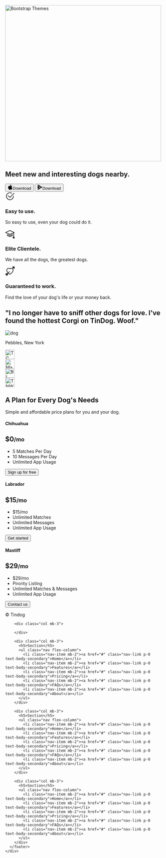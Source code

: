 <!DOCTYPE html>
<html lang="en">

<head>
  <meta charset="UTF-8">
  <meta name="viewport" content="width=device-width, initial-scale=1.0">
  <title>TinDog</title>
  <link href="https://cdn.jsdelivr.net/npm/bootstrap@5.3.2/dist/css/bootstrap.min.css" rel="stylesheet" integrity="sha384-T3c6CoIi6uLrA9TneNEoa7RxnatzjcDSCmG1MXxSR1GAsXEV/Dwwykc2MPK8M2HN" crossorigin="anonymous">
  <link rel="stylesheet" href="css/style.css"
</head>

<body>

  <!-- Title -->
  <section id="title" class="gradient-background">
    <div class="container col-xxl-8 px-4 pt-5">
      <div class="row flex-lg-row-reverse align-items-center g-5 pt-5">
        <div class="col-10 col-sm-8 col-lg-6">
          <img src="./images/iphone.png" class="d-block mx-lg-auto img-fluid" alt="Bootstrap Themes" height="500" loading="lazy">
        </div>
        <div class="col-lg-6">
          <h1 class="display-5 fw-bold text-body-emphasis lh-1 mb-3">Meet new and interesting dogs nearby.</h1>
          <div class="d-grid gap-2 d-md-flex justify-content-md-start">
            <button type="button" class="btn btn-light btn-lg px-4 me-md-2"><svg xmlns="http://www.w3.org/2000/svg" width="16" height="16" fill="currentColor"
              class="bi bi-apple mb-1" viewBox="0 0 16 16">
<path
                d="M11.182.008C11.148-.03 9.923.023 8.857 1.18c-1.066 1.156-.902 2.482-.878 2.516.024.034 1.52.087 2.475-1.258.955-1.345.762-2.391.728-2.43Zm3.314 11.733c-.048-.096-2.325-1.234-2.113-3.422.212-2.189 1.675-2.789 1.698-2.854.023-.065-.597-.79-1.254-1.157a3.692 3.692 0 0 0-1.563-.434c-.108-.003-.483-.095-1.254.116-.508.139-1.653.589-1.968.607-.316.018-1.256-.522-2.267-.665-.647-.125-1.333.131-1.824.328-.49.196-1.422.754-2.074 2.237-.652 1.482-.311 3.83-.067 4.56.244.729.625 1.924 1.273 2.796.576.984 1.34 1.667 1.659 1.899.319.232 1.219.386 1.843.067.502-.308 1.408-.485 1.766-.472.357.013 1.061.154 1.782.539.571.197 1.111.115 1.652-.105.541-.221 1.324-1.059 2.238-2.758.347-.79.505-1.217.473-1.282Z" />
<path
                d="M11.182.008C11.148-.03 9.923.023 8.857 1.18c-1.066 1.156-.902 2.482-.878 2.516.024.034 1.52.087 2.475-1.258.955-1.345.762-2.391.728-2.43Zm3.314 11.733c-.048-.096-2.325-1.234-2.113-3.422.212-2.189 1.675-2.789 1.698-2.854.023-.065-.597-.79-1.254-1.157a3.692 3.692 0 0 0-1.563-.434c-.108-.003-.483-.095-1.254.116-.508.139-1.653.589-1.968.607-.316.018-1.256-.522-2.267-.665-.647-.125-1.333.131-1.824.328-.49.196-1.422.754-2.074 2.237-.652 1.482-.311 3.83-.067 4.56.244.729.625 1.924 1.273 2.796.576.984 1.34 1.667 1.659 1.899.319.232 1.219.386 1.843.067.502-.308 1.408-.485 1.766-.472.357.013 1.061.154 1.782.539.571.197 1.111.115 1.652-.105.541-.221 1.324-1.059 2.238-2.758.347-.79.505-1.217.473-1.282Z" />
</svg>Download</button>
            <button type="button" class="btn btn-outline-light btn-lg px-4"><svg xmlns="http://www.w3.org/2000/svg" width="16" height="16" fill="currentColor"
              class="bi bi-google-play mb-1" viewBox="0 0 16 16">
<path
                d="M14.222 9.374c1.037-.61 1.037-2.137 0-2.748L11.528 5.04 8.32 8l3.207 2.96 2.694-1.586Zm-3.595 2.116L7.583 8.68 1.03 14.73c.201 1.029 1.36 1.61 2.303 1.055l7.294-4.295ZM1 13.396V2.603L6.846 8 1 13.396ZM1.03 1.27l6.553 6.05 3.044-2.81L3.333.215C2.39-.341 1.231.24 1.03 1.27Z" />
</svg>Download</button>
          </div>
        </div>
      </div>
    </div>
  </section>
  <!-- Features -->
  <section id="features">
    <div class="container px-4 py-5" id="hanging-icons">
      <div class="row g-4 py-5 row-cols-1 row-cols-lg-3">
        <div class="col d-flex align-items-start">
          <div class="icon-square text-body-emphasis bg-body-secondary d-inline-flex align-items-center justify-content-center fs-4 flex-shrink-0 me-3">
            <svg xmlns="http://www.w3.org/2000/svg" height="30" fill="currentColor" class="bi bi-check2-circle"
              viewBox="0 0 16 16">
<path
                d="M2.5 8a5.5 5.5 0 0 1 8.25-4.764.5.5 0 0 0 .5-.866A6.5 6.5 0 1 0 14.5 8a.5.5 0 0 0-1 0 5.5 5.5 0 1 1-11 0z" />
<path
                d="M15.354 3.354a.5.5 0 0 0-.708-.708L8 9.293 5.354 6.646a.5.5 0 1 0-.708.708l3 3a.5.5 0 0 0 .708 0l7-7z" />
</svg>
          </div>
          <div>
            <h3 class="fs-2 text-body-emphasis">Easy to use.</h3>
            <p>So easy to use, even your dog could do it.</p>
          </div>
        </div>
        <div class="col d-flex align-items-start">
          <div class="icon-square text-body-emphasis bg-body-secondary d-inline-flex align-items-center justify-content-center fs-4 flex-shrink-0 me-3">
            <svg xmlns="http://www.w3.org/2000/svg" height="30" fill="currentColor" class="bi bi-mortarboard" viewBox="0 0 16 16">
              <path d="M8.211 2.047a.5.5 0 0 0-.422 0l-7.5 3.5a.5.5 0 0 0 .025.917l7.5 3a.5.5 0 0 0 .372 0L14 7.14V13a1 1 0 0 0-1 1v2h3v-2a1 1 0 0 0-1-1V6.739l.686-.275a.5.5 0 0 0 .025-.917l-7.5-3.5ZM8 8.46 1.758 5.965 8 3.052l6.242 2.913L8 8.46Z"/>
              <path d="M4.176 9.032a.5.5 0 0 0-.656.327l-.5 1.7a.5.5 0 0 0 .294.605l4.5 1.8a.5.5 0 0 0 .372 0l4.5-1.8a.5.5 0 0 0 .294-.605l-.5-1.7a.5.5 0 0 0-.656-.327L8 10.466 4.176 9.032Zm-.068 1.873.22-.748 3.496 1.311a.5.5 0 0 0 .352 0l3.496-1.311.22.748L8 12.46l-3.892-1.556Z"/>
              </svg>
          </div>
          <div>
            <h3 class="fs-2 text-body-emphasis">Elite Clientele.</h3>
            <p>We have all the dogs, the greatest dogs.</p>
          </div>
        </div>
        <div class="col d-flex align-items-start">
          <div class="icon-square text-body-emphasis bg-body-secondary d-inline-flex align-items-center justify-content-center fs-4 flex-shrink-0 me-3">
            <svg xmlns="http://www.w3.org/2000/svg" height="30" fill="currentColor" class="bi bi-arrow-through-heart"
              viewBox="0 0 16 16">
<path fill-rule="evenodd"
                d="M2.854 15.854A.5.5 0 0 1 2 15.5V14H.5a.5.5 0 0 1-.354-.854l1.5-1.5A.5.5 0 0 1 2 11.5h1.793l.53-.53c-.771-.802-1.328-1.58-1.704-2.32-.798-1.575-.775-2.996-.213-4.092C3.426 2.565 6.18 1.809 8 3.233c1.25-.98 2.944-.928 4.212-.152L13.292 2 12.147.854A.5.5 0 0 1 12.5 0h3a.5.5 0 0 1 .5.5v3a.5.5 0 0 1-.854.354L14 2.707l-1.006 1.006c.236.248.44.531.6.845.562 1.096.585 2.517-.213 4.092-.793 1.563-2.395 3.288-5.105 5.08L8 13.912l-.276-.182a21.86 21.86 0 0 1-2.685-2.062l-.539.54V14a.5.5 0 0 1-.146.354l-1.5 1.5Zm2.893-4.894A20.419 20.419 0 0 0 8 12.71c2.456-1.666 3.827-3.207 4.489-4.512.679-1.34.607-2.42.215-3.185-.817-1.595-3.087-2.054-4.346-.761L8 4.62l-.358-.368c-1.259-1.293-3.53-.834-4.346.761-.392.766-.464 1.845.215 3.185.323.636.815 1.33 1.519 2.065l1.866-1.867a.5.5 0 1 1 .708.708L5.747 10.96Z" />
</svg>
          </div>
          <div>
            <h3 class="fs-2 text-body-emphasis">Guaranteed to work.</h3>
            <p>Find the love of your dog's life or your money back.</p>
          </div>
        </div>
      </div>
    </div>
  </section>
  <!-- Testimonial -->
  <section id="testimonial">
    <div class="my-5">
      <div class="p-5 text-center bg-body-tertiary">
        <div class="container py-5">
          <h2 class="text-body-emphasis">"I no longer have to sniff other dogs for love. I've found the hottest Corgi on TinDog. Woof."</h2>
          <img class="dog mt-5" src="./images/dog-img.jpg" alt="dog">
          <p class="col-lg-8 mx-auto lead mb-5">
            Pebbles, New York
          </p>
          <div class="container">
            <div class="row">
              <div class="col-lg-3 col-sm-12">
                <img src="./images/techcrunch.png" alt="TC" height="30">
              </div>
              <div class="col-lg-3 col-sm-12">
                <img src="./images/mashable.png" alt="Mash" height="30">
              </div>
              <div class="col-lg-3 col-sm-12">
                <img src="./images/bizinsider.png" alt="BI" height="30">
              </div>
              <div class="col-lg-3 col-sm-12">
                <img src="./images/tnw.png" alt="TNW" height="30">
              </div>
            </div>
          </div>
        </div>
      </div>
    </div>
  </section>
  <!-- Pricing -->
  <section id="pricing">
    <div class="container">
      <div class="pricing-header p-3 pb-md-4 mx-auto text-center">
        <h2 class="display-4 fw-normal text-body-emphasis">A Plan for Every Dog's Needs</h2>
        <p class="fs-5 text-body-secondary">Simple and affordable price plans for you and your dog.</p>
      </div>
      <div class="row row-cols-1 row-cols-md-3 mb-3 text-center">
        <div class="col">
          <div class="card mb-4 rounded-3 shadow-sm">
            <div class="card-header py-3">
              <h4 class="my-0 fw-normal">Chihuahua</h4>
            </div>
            <div class="card-body">
              <h1 class="card-title pricing-card-title">$0<small class="text-body-secondary fw-light">/mo</small></h1>
              <ul class="list-unstyled mt-3 mb-4">
                <li>5 Matches Per Day</li>
                <li>10 Messages Per Day</li>
                <li>Unlimited App Usage</li>
              </ul>
              <button type="button" class="w-100 btn btn-lg btn-outline-dark">Sign up for free</button>
            </div>
          </div>
        </div>
        <div class="col">
          <div class="card mb-4 rounded-3 shadow-sm">
            <div class="card-header py-3">
              <h4 class="my-0 fw-normal">Labrador</h4>
            </div>
            <div class="card-body">
              <h1 class="card-title pricing-card-title">$15<small class="text-body-secondary fw-light">/mo</small></h1>
              <ul class="list-unstyled mt-3 mb-4">
                <li>$15/mo</li>
                <li>Unlimited Matches</li>
                <li>Unlimited Messages</li>
                <li>Unlimited App Usage</li>
              </ul>
              <button type="button" class="w-100 btn btn-lg btn-dark">Get started</button>
            </div>
          </div>
        </div>
        <div class="col">
          <div class="card mb-4 rounded-3 shadow-sm border-dark">
            <div class="card-header py-3 text-bg-dark border-dark">
              <h4 class="my-0 fw-normal">Mastiff</h4>
            </div>
            <div class="card-body">
              <h1 class="card-title pricing-card-title">$29<small class="text-body-secondary fw-light">/mo</small></h1>
              <ul class="list-unstyled mt-3 mb-4">
                <li>$29/mo</li>
                <li>Pirority Listing</li>
                <li>Unlimited Matches & Messages</li>
                <li>Unlimited App Usage</li>
              </ul>
              <button type="button" class="w-100 btn btn-lg btn-dark">Contact us</button>
            </div>
          </div>
        </div>
      </div>
    </div>
  </section>
  <!-- Footer -->
  <section id="footer" class="gradient-background">
    <div class="container">
      <footer class="row row-cols-1 row-cols-sm-2 row-cols-md-5 py-5 mt-5">
        <div class="col mb-3">
          <p class="text-body-secondary">© Tindog</p>
        </div>
    
        <div class="col mb-3">
    
        </div>
    
        <div class="col mb-3">
          <h5>Section</h5>
          <ul class="nav flex-column">
            <li class="nav-item mb-2"><a href="#" class="nav-link p-0 text-body-secondary">Home</a></li>
            <li class="nav-item mb-2"><a href="#" class="nav-link p-0 text-body-secondary">Features</a></li>
            <li class="nav-item mb-2"><a href="#" class="nav-link p-0 text-body-secondary">Pricing</a></li>
            <li class="nav-item mb-2"><a href="#" class="nav-link p-0 text-body-secondary">FAQs</a></li>
            <li class="nav-item mb-2"><a href="#" class="nav-link p-0 text-body-secondary">About</a></li>
          </ul>
        </div>
    
        <div class="col mb-3">
          <h5>Section</h5>
          <ul class="nav flex-column">
            <li class="nav-item mb-2"><a href="#" class="nav-link p-0 text-body-secondary">Home</a></li>
            <li class="nav-item mb-2"><a href="#" class="nav-link p-0 text-body-secondary">Features</a></li>
            <li class="nav-item mb-2"><a href="#" class="nav-link p-0 text-body-secondary">Pricing</a></li>
            <li class="nav-item mb-2"><a href="#" class="nav-link p-0 text-body-secondary">FAQs</a></li>
            <li class="nav-item mb-2"><a href="#" class="nav-link p-0 text-body-secondary">About</a></li>
          </ul>
        </div>
    
        <div class="col mb-3">
          <h5>Section</h5>
          <ul class="nav flex-column">
            <li class="nav-item mb-2"><a href="#" class="nav-link p-0 text-body-secondary">Home</a></li>
            <li class="nav-item mb-2"><a href="#" class="nav-link p-0 text-body-secondary">Features</a></li>
            <li class="nav-item mb-2"><a href="#" class="nav-link p-0 text-body-secondary">Pricing</a></li>
            <li class="nav-item mb-2"><a href="#" class="nav-link p-0 text-body-secondary">FAQs</a></li>
            <li class="nav-item mb-2"><a href="#" class="nav-link p-0 text-body-secondary">About</a></li>
          </ul>
        </div>
      </footer>
    </div>
  </section>

  <script src="https://cdn.jsdelivr.net/npm/bootstrap@5.3.2/dist/js/bootstrap.bundle.min.js" integrity="sha384-C6RzsynM9kWDrMNeT87bh95OGNyZPhcTNXj1NW7RuBCsyN/o0jlpcV8Qyq46cDfL" crossorigin="anonymous"></script>

</body>

</html>

